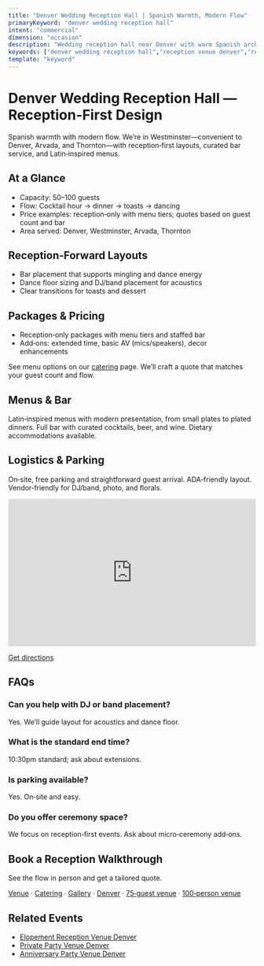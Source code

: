 ```yaml
---
title: "Denver Wedding Reception Hall | Spanish Warmth, Modern Flow"
primaryKeyword: "denver wedding reception hall"
intent: "commercial"
dimension: "occasion"
description: "Wedding reception hall near Denver with warm Spanish architecture. Reception-first layouts, curated bar, and Latin-inspired menus."
keywords: ["denver wedding reception hall","reception venue denver","reception space denver"]
template: "keyword"
---
```


# Denver Wedding Reception Hall — Reception‑First Design

Spanish warmth with modern flow. We’re in Westminster—convenient to Denver, Arvada, and Thornton—with reception‑first layouts, curated bar service, and Latin‑inspired menus.

## At a Glance
- Capacity: 50–100 guests
- Flow: Cocktail hour → dinner → toasts → dancing
- Price examples: reception‑only with menu tiers; quotes based on guest count and bar
- Area served: Denver, Westminster, Arvada, Thornton

## Reception‑Forward Layouts
- Bar placement that supports mingling and dance energy
- Dance floor sizing and DJ/band placement for acoustics
- Clear transitions for toasts and dessert

## Packages & Pricing
- Reception‑only packages with menu tiers and staffed bar
- Add‑ons: extended time, basic AV (mics/speakers), decor enhancements

See menu options on our [catering](/catering) page. We’ll craft a quote that matches your guest count and flow.

## Menus & Bar
Latin‑inspired menus with modern presentation, from small plates to plated dinners. Full bar with curated cocktails, beer, and wine. Dietary accommodations available.

## Logistics & Parking
On‑site, free parking and straightforward guest arrival. ADA‑friendly layout. Vendor‑friendly for DJ/band, photo, and florals.

<iframe
  src="https://www.google.com/maps?q=8050+Federal+Blvd+Westminster+CO+80031&output=embed"
  width="100%"
  height="300"
  style="border:0"
  loading="lazy"
  referrerpolicy="no-referrer-when-downgrade"
  aria-label="Map to Penelope’s Venue, 8050 Federal Blvd, Westminster, CO 80031"
></iframe>

<p><a href="https://www.google.com/maps/dir/?api=1&destination=8050+Federal+Blvd+Westminster+CO+80031" target="_blank" rel="noopener">Get directions</a></p>

## FAQs
### Can you help with DJ or band placement?
Yes. We’ll guide layout for acoustics and dance floor.

### What is the standard end time?
10:30pm standard; ask about extensions.

### Is parking available?
Yes. On‑site and easy.

### Do you offer ceremony space?
We focus on reception‑first events. Ask about micro‑ceremony add‑ons.

## Book a Reception Walkthrough
See the flow in person and get a tailored quote.

[Venue](/venue) · [Catering](/catering) · [Gallery](/gallery) · [Denver](/service-areas/denver) · [75‑guest venue](/venue/capacity/75-guest-wedding-venue-denver) · [100‑person venue](/venue/capacity/100-person-wedding-venue-denver)

## Related Events
- [Elopement Reception Venue Denver](/events/elopement-reception-denver)
- [Private Party Venue Denver](/events/private-party-venue-denver)
- [Anniversary Party Venue Denver](/events/anniversary-party-venue-denver)

<script type="application/ld+json">
{
  "@context": "https://schema.org",
  "@type": "FAQPage",
  "mainEntity": [
    {"@type": "Question", "name": "Can you help with DJ or band placement?", "acceptedAnswer": {"@type": "Answer", "text": "Yes. We’ll guide layout for acoustics and dance floor."}},
    {"@type": "Question", "name": "What is the standard end time?", "acceptedAnswer": {"@type": "Answer", "text": "10:30pm standard; ask about extensions."}},
    {"@type": "Question", "name": "Is parking available?", "acceptedAnswer": {"@type": "Answer", "text": "Yes. On‑site and easy."}},
    {"@type": "Question", "name": "Do you offer ceremony space?", "acceptedAnswer": {"@type": "Answer", "text": "We focus on reception‑first events. Ask about micro‑ceremony add‑ons."}}
  ]
}
</script>

<script type="application/ld+json">
{
  "@context": "https://schema.org",
  "@type": "Service",
  "serviceType": "Wedding reception hall",
  "provider": {"@type": "LocalBusiness", "name": "Penelope’s Venue"},
  "areaServed": ["Denver", "Westminster", "Arvada", "Thornton"],
  "offers": {"@type": "Offer", "priceCurrency": "USD"}
}
</script>
